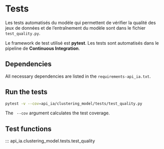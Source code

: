 # Tests 

Les tests automatisés du modèle qui permettent de vérifier la qualité des jeux de données et de l’entraînement du modèle sont dans le fichier <code>test_quality.py</code>. 

Le framework de test utilisé est **pytest**. Les tests sont automatisés dans le pipeline de **Continuous Integration**.

## Dependencies 

All necessary dependencies are listed in the <code>requirements-api_ia.txt</code>. 

## Run the tests 

```bash
pytest -v --cov=api_ia/clustering_model/tests/test_quality.py
```

The <code> --cov</code> argument calculates the test coverage.

## Test functions

::: api_ia.clustering_model.tests.test_quality



